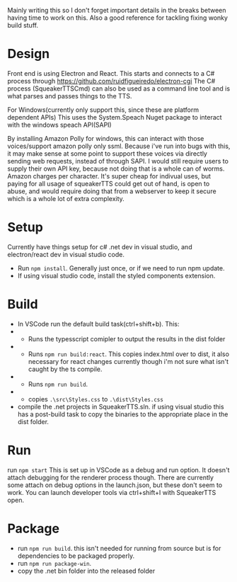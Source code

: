Mainly writing this so I don't forget important details in the breaks between having time to work on this. 
Also a good reference for tackling fixing wonky build stuff.

# Design
Front end is using Electron and React.
This starts and connects to a C# process through https://github.com/ruidfigueiredo/electron-cgi
The C# process (SqueakerTTSCmd) can also be used as a command line tool and is what parses and passes things to the TTS.

For Windows(currently only support this, since these are platform dependent APIs)
This uses the System.Speach Nuget package to interact with the windows speach API(SAPI)

By installing Amazon Polly for windows, this can interact with those voices/support amazon polly only ssml.
Because i've run into bugs with this, it may make sense at some point to support these voices via directly sending web requests, instead of through SAPI. 
I would still require users to supply their own API key, because not doing that is a whole can of worms. Amazon charges per character. It's super cheap for indivual uses, but paying for all usage of squeakerTTS could get out of hand, is open to abuse, and would require doing that from a webserver to keep it secure which is a whole lot of extra complexity.


# Setup
Currently have things setup for c# .net dev in visual studio, and electron/react dev in visual studio code.

*  Run ```npm install```. Generally just once, or if we need to run npm update.
*  If using visual studio code, install the styled components extension.

# Build
* In VSCode run the default build task(ctrl+shift+b). This:
* * Runs the typesscript comipler to output the results in the dist folder
* * Runs ```npm run build:react```. This copies index.html over to dist, it also necessary for react changes currently though i'm not sure what isn't caught by the ts compile.
* * Runs ```npm run build```. 
* * copies ```.\src\Styles.css``` to ```.\dist\Styles.css```
* compile the .net projects in SqueakerTTS.sln. if using visual studio this has a post-build task to copy the binaries to the appropriate place in the dist folder.


# Run
run  ```npm start```
This is set up in VSCode as a debug and run option. 
It doesn't attach debugging for the renderer process though.
There are currently some attach on debug options in the launch.json, but these don't seem to work. You can launch developer tools via ctrl+shift+I with SqueakerTTS open.

# Package

* run ```npm run build```. this isn't needed for running from source but is for dependencies to be packaged properly.
* run ```npm run package-win```.
* copy the .net bin folder into the released folder


